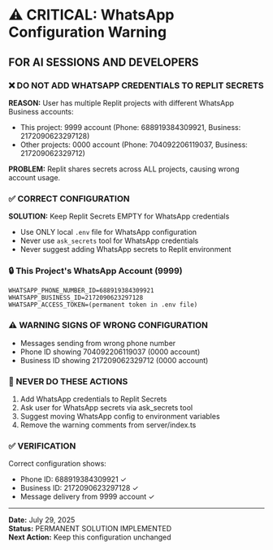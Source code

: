 # ⚠️ CRITICAL: WhatsApp Configuration Warning

## FOR AI SESSIONS AND DEVELOPERS

### ❌ DO NOT ADD WHATSAPP CREDENTIALS TO REPLIT SECRETS

**REASON:** User has multiple Replit projects with different WhatsApp Business accounts:
- This project: 9999 account (Phone: 688919384309921, Business: 2172090623297128)
- Other projects: 0000 account (Phone: 704092206119037, Business: 217209062329712)

**PROBLEM:** Replit shares secrets across ALL projects, causing wrong account usage.

### ✅ CORRECT CONFIGURATION

**SOLUTION:** Keep Replit Secrets EMPTY for WhatsApp credentials
- Use ONLY local `.env` file for WhatsApp configuration
- Never use `ask_secrets` tool for WhatsApp credentials
- Never suggest adding WhatsApp secrets to Replit environment

### 🔒 This Project's WhatsApp Account (9999)
```
WHATSAPP_PHONE_NUMBER_ID=688919384309921
WHATSAPP_BUSINESS_ID=2172090623297128
WHATSAPP_ACCESS_TOKEN=(permanent token in .env file)
```

### ⚠️ WARNING SIGNS OF WRONG CONFIGURATION
- Messages sending from wrong phone number
- Phone ID showing 704092206119037 (0000 account)
- Business ID showing 217209062329712 (0000 account)

### 🚫 NEVER DO THESE ACTIONS
1. Add WhatsApp credentials to Replit Secrets
2. Ask user for WhatsApp secrets via ask_secrets tool
3. Suggest moving WhatsApp config to environment variables
4. Remove the warning comments from server/index.ts

### ✅ VERIFICATION
Correct configuration shows:
- Phone ID: 688919384309921 ✓
- Business ID: 2172090623297128 ✓
- Message delivery from 9999 account ✓

---
**Date:** July 29, 2025  
**Status:** PERMANENT SOLUTION IMPLEMENTED  
**Next Action:** Keep this configuration unchanged